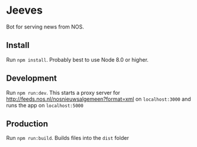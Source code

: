 # Jeeves
Bot for serving news from NOS.

## Install
Run `npm install`. Probably best to use Node 8.0 or higher.

## Development
Run `npm run:dev`. This starts a proxy server for http://feeds.nos.nl/nosnieuwsalgemeen?format=xml on `localhost:3000` and runs the app on `localhost:5000`

## Production
Run `npm run:build`. Builds files into the `dist` folder
